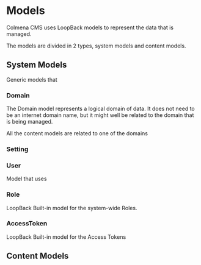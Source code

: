 # Models

Colmena CMS uses LoopBack models to represent the data that is managed.

The models are divided in 2 types, system models and content models.

## System Models

Generic models that

### Domain

The Domain model represents a logical domain of data. It does not need to be an internet domain name, but it might well be related to the domain that is being managed.

All the content models are related to one of the domains

### Setting

### User

Model that uses

### Role

LoopBack Built-in model for the system-wide Roles.

### AccessToken

LoopBack Built-in model for the Access Tokens

## Content Models

## 

## 



